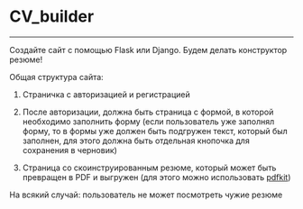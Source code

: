 # CV_builder

---

Создайте сайт с помощью Flask или Django. Будем делать конструктор резюме!

Общая структура сайта:

1. Страничка с авторизацией и регистрацией

2. После авторизации, должна быть страница с формой, в которой необходимо заполнить форму (если пользователь уже заполнял форму, то в формы уже должен быть подгружен текст, который был заполнен, для этого должна быть отдельная кнопочка для сохранения в черновик)

3. Страница со скоинструированным резюме, который может быть превращен в PDF и выгружен (для этого можно использовать [pdfkit](https://pypi.org/project/pdfkit/))

На всякий случай: пользователь не может посмотреть чужие резюме
